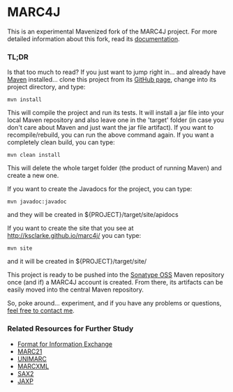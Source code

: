 # MARC4J

This is an experimental Mavenized fork of the MARC4J project.  For more detailed information about this fork, read its [documentation](http://ksclarke.github.io/marc4j/).

### TL;DR

Is that too much to read?  If you just want to jump right in... and already have [Maven](http://maven.apache.org) installed... clone this project from its [GitHub page](http://github.com/ksclarke/marc4j), change into its project directory, and type:

    mvn install

This will compile the project and run its tests.  It will install a jar file into your local Maven repository and also leave one in the 'target' folder (in case you don't care about Maven and just want the jar file artifact).  If you want to recompile/rebuild, you can run the above command again.  If you want a completely clean build, you can type:

    mvn clean install

This will delete the whole target folder (the product of running Maven) and create a new one.

If you want to create the Javadocs for the project, you can type:

    mvn javadoc:javadoc

and they will be created in ${PROJECT}/target/site/apidocs

If you want to create the site that you see at http://ksclarke.github.io/marc4j/ you can type:

    mvn site
 
and it will be created in ${PROJECT}/target/site/

This project is ready to be pushed into the [Sonatype OSS](https://oss.sonatype.org/index.html#welcome) Maven repository once (and if) a MARC4J account is created.  From there, its artifacts can be easily moved into the central Maven repository.

So, poke around... experiment, and if you have any problems or questions, [feel free to contact me](mailto:ksclarke@gmail.com).

### Related Resources for Further Study

* [Format for Information Exchange](http://www.niso.org/standards/resources/Z39-2.pdf)
* [MARC21](http://www.loc.gov/marc/)
* [UNIMARC](http://www.ifla.org/VI/3/p1996-1/sec-uni.htm)
* [MARCXML](http://www.loc.gov/standards/marcxml/)
* [SAX2](http://www.saxproject.org)
* [JAXP](http://java.sun.com/xml/jaxp/index.html)
